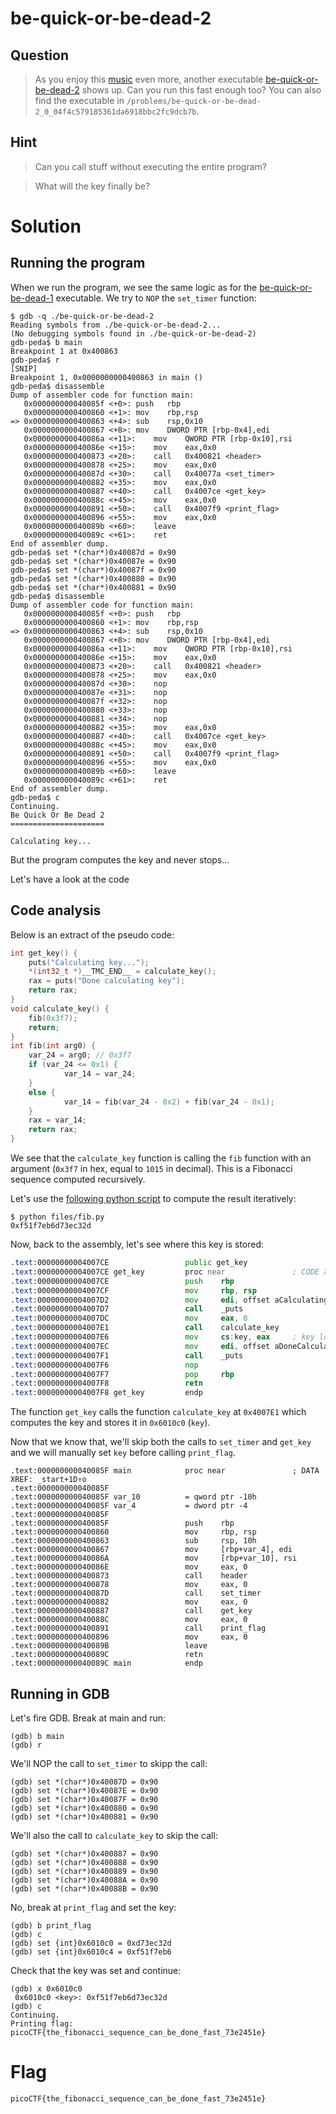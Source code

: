 # be-quick-or-be-dead-2
## Question
>As you enjoy this [music](https://www.youtube.com/watch?v=CTt1vk9nM9c) even more, another executable [be-quick-or-be-dead-2](files/be-quick-or-be-dead-2) shows up. Can you run this fast enough too? You can also find the executable in `/problems/be-quick-or-be-dead-2_0_04f4c579185361da6918bbc2fc9dcb7b`.

## Hint
>Can you call stuff without executing the entire program?

>What will the key finally be?

# Solution
## Running the program
When we run the program, we see the same logic as for the [be-quick-or-be-dead-1](https://github.com/sebastiendamaye/picoCTF_2018/tree/master/reversing/200-be-quick-or-be-dead-1) executable. We try to `NOP` the `set_timer` function:
~~~~
$ gdb -q ./be-quick-or-be-dead-2 
Reading symbols from ./be-quick-or-be-dead-2...
(No debugging symbols found in ./be-quick-or-be-dead-2)
gdb-peda$ b main
Breakpoint 1 at 0x400863
gdb-peda$ r
[SNIP]
Breakpoint 1, 0x0000000000400863 in main ()
gdb-peda$ disassemble 
Dump of assembler code for function main:
   0x000000000040085f <+0>:	push   rbp
   0x0000000000400860 <+1>:	mov    rbp,rsp
=> 0x0000000000400863 <+4>:	sub    rsp,0x10
   0x0000000000400867 <+8>:	mov    DWORD PTR [rbp-0x4],edi
   0x000000000040086a <+11>:	mov    QWORD PTR [rbp-0x10],rsi
   0x000000000040086e <+15>:	mov    eax,0x0
   0x0000000000400873 <+20>:	call   0x400821 <header>
   0x0000000000400878 <+25>:	mov    eax,0x0
   0x000000000040087d <+30>:	call   0x40077a <set_timer>
   0x0000000000400882 <+35>:	mov    eax,0x0
   0x0000000000400887 <+40>:	call   0x4007ce <get_key>
   0x000000000040088c <+45>:	mov    eax,0x0
   0x0000000000400891 <+50>:	call   0x4007f9 <print_flag>
   0x0000000000400896 <+55>:	mov    eax,0x0
   0x000000000040089b <+60>:	leave  
   0x000000000040089c <+61>:	ret    
End of assembler dump.
gdb-peda$ set *(char*)0x40087d = 0x90
gdb-peda$ set *(char*)0x40087e = 0x90
gdb-peda$ set *(char*)0x40087f = 0x90
gdb-peda$ set *(char*)0x400880 = 0x90
gdb-peda$ set *(char*)0x400881 = 0x90
gdb-peda$ disassemble 
Dump of assembler code for function main:
   0x000000000040085f <+0>:	push   rbp
   0x0000000000400860 <+1>:	mov    rbp,rsp
=> 0x0000000000400863 <+4>:	sub    rsp,0x10
   0x0000000000400867 <+8>:	mov    DWORD PTR [rbp-0x4],edi
   0x000000000040086a <+11>:	mov    QWORD PTR [rbp-0x10],rsi
   0x000000000040086e <+15>:	mov    eax,0x0
   0x0000000000400873 <+20>:	call   0x400821 <header>
   0x0000000000400878 <+25>:	mov    eax,0x0
   0x000000000040087d <+30>:	nop
   0x000000000040087e <+31>:	nop
   0x000000000040087f <+32>:	nop
   0x0000000000400880 <+33>:	nop
   0x0000000000400881 <+34>:	nop
   0x0000000000400882 <+35>:	mov    eax,0x0
   0x0000000000400887 <+40>:	call   0x4007ce <get_key>
   0x000000000040088c <+45>:	mov    eax,0x0
   0x0000000000400891 <+50>:	call   0x4007f9 <print_flag>
   0x0000000000400896 <+55>:	mov    eax,0x0
   0x000000000040089b <+60>:	leave  
   0x000000000040089c <+61>:	ret    
End of assembler dump.
gdb-peda$ c
Continuing.
Be Quick Or Be Dead 2
=====================

Calculating key...
~~~~

But the program computes the key and never stops...

Let's have a look at the code

## Code analysis
Below is an extract of the pseudo code:
```c
int get_key() {
    puts("Calculating key...");
    *(int32_t *)__TMC_END__ = calculate_key();
    rax = puts("Done calculating key");
    return rax;
}
void calculate_key() {
    fib(0x3f7);
    return;
}
int fib(int arg0) {
    var_24 = arg0; // 0x3f7
    if (var_24 <= 0x1) {
            var_14 = var_24;
    }
    else {
            var_14 = fib(var_24 - 0x2) + fib(var_24 - 0x1);
    }
    rax = var_14;
    return rax;
}
```
We see that the `calculate_key` function is calling the `fib` function with an argument (`0x3f7` in hex, equal to `1015` in decimal). This is a Fibonacci sequence computed recursively.

Let's use the [following python script](files/fib.py) to compute the result iteratively:
~~~
$ python files/fib.py 
0xf51f7eb6d73ec32d
~~~

Now, back to the assembly, let's see where this key is stored:
```asm
.text:00000000004007CE                 public get_key
.text:00000000004007CE get_key         proc near               ; CODE XREF: main+28↓p
.text:00000000004007CE                 push    rbp
.text:00000000004007CF                 mov     rbp, rsp
.text:00000000004007D2                 mov     edi, offset aCalculatingKey ; "Calculating key..."
.text:00000000004007D7                 call    _puts
.text:00000000004007DC                 mov     eax, 0
.text:00000000004007E1                 call    calculate_key
.text:00000000004007E6                 mov     cs:key, eax     ; key located at 0x6010c0
.text:00000000004007EC                 mov     edi, offset aDoneCalculatin ; "Done calculating key"
.text:00000000004007F1                 call    _puts
.text:00000000004007F6                 nop
.text:00000000004007F7                 pop     rbp
.text:00000000004007F8                 retn
.text:00000000004007F8 get_key         endp
```

The function `get_key` calls the function `calculate_key` at `0x4007E1` which computes the key and stores it in `0x6010c0` (`key`).

Now that we know that, we'll skip both the calls to `set_timer` and `get_key` and we will manually set `key` before calling `print_flag`.

```
.text:000000000040085F main            proc near               ; DATA XREF: _start+1D↑o
.text:000000000040085F
.text:000000000040085F var_10          = qword ptr -10h
.text:000000000040085F var_4           = dword ptr -4
.text:000000000040085F
.text:000000000040085F                 push    rbp
.text:0000000000400860                 mov     rbp, rsp
.text:0000000000400863                 sub     rsp, 10h
.text:0000000000400867                 mov     [rbp+var_4], edi
.text:000000000040086A                 mov     [rbp+var_10], rsi
.text:000000000040086E                 mov     eax, 0
.text:0000000000400873                 call    header
.text:0000000000400878                 mov     eax, 0
.text:000000000040087D                 call    set_timer
.text:0000000000400882                 mov     eax, 0
.text:0000000000400887                 call    get_key
.text:000000000040088C                 mov     eax, 0
.text:0000000000400891                 call    print_flag
.text:0000000000400896                 mov     eax, 0
.text:000000000040089B                 leave
.text:000000000040089C                 retn
.text:000000000040089C main            endp
```

## Running in GDB
Let's fire GDB. Break at main and run:
~~~~
(gdb) b main
(gdb) r
~~~~

We'll NOP the call to `set_timer` to skipp the call:
~~~~
(gdb) set *(char*)0x40087D = 0x90
(gdb) set *(char*)0x40087E = 0x90
(gdb) set *(char*)0x40087F = 0x90
(gdb) set *(char*)0x400880 = 0x90
(gdb) set *(char*)0x400881 = 0x90
~~~~

We'll also the call to `calculate_key` to skip the call:
~~~~
(gdb) set *(char*)0x400887 = 0x90
(gdb) set *(char*)0x400888 = 0x90
(gdb) set *(char*)0x400889 = 0x90
(gdb) set *(char*)0x40088A = 0x90
(gdb) set *(char*)0x40088B = 0x90
~~~~

No, break at `print_flag` and set the key:
~~~~
(gdb) b print_flag
(gdb) c
(gdb) set {int}0x6010c0 = 0xd73ec32d
(gdb) set {int}0x6010c4 = 0xf51f7eb6
~~~~

Check that the key was set and continue:
~~~~
(gdb) x 0x6010c0
 0x6010c0 <key>: 0xf51f7eb6d73ec32d
(gdb) c
Continuing.
Printing flag:
picoCTF{the_fibonacci_sequence_can_be_done_fast_73e2451e}
~~~~

# Flag
`picoCTF{the_fibonacci_sequence_can_be_done_fast_73e2451e}`
